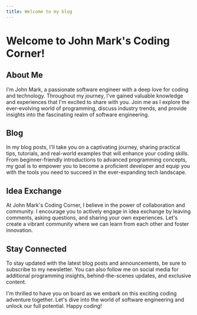 ```yaml
---
title: Welcome to my blog
---
```


# Welcome to John Mark's Coding Corner!

## About Me
I'm John Mark, a passionate software engineer with a deep love for coding and technology. Throughout my journey, I've gained valuable knowledge and experiences that I'm excited to share with you. Join me as I explore the ever-evolving world of programming, discuss industry trends, and provide insights into the fascinating realm of software engineering.

## Blog
In my blog posts, I'll take you on a captivating journey, sharing practical tips, tutorials, and real-world examples that will enhance your coding skills. From beginner-friendly introductions to advanced programming concepts, my goal is to empower you to become a proficient developer and equip you with the tools you need to succeed in the ever-expanding tech landscape.

## Idea Exchange
At John Mark's Coding Corner, I believe in the power of collaboration and community. I encourage you to actively engage in idea exchange by leaving comments, asking questions, and sharing your own experiences. Let's create a vibrant community where we can learn from each other and foster innovation.

## Stay Connected
To stay updated with the latest blog posts and announcements, be sure to subscribe to my newsletter. You can also follow me on social media for additional programming insights, behind-the-scenes updates, and exclusive content.

I'm thrilled to have you on board as we embark on this exciting coding adventure together. Let's dive into the world of software engineering and unlock our full potential. Happy coding!



